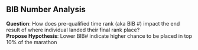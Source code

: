 ## BIB Number Analysis

**Question**: How does pre-qualified time rank (aka BIB #) impact the end result of where individual landed their final rank place?  
**Propose Hypothesis**: Lower BIB# indicate higher chance to be placed in top 10% of the marathon  

